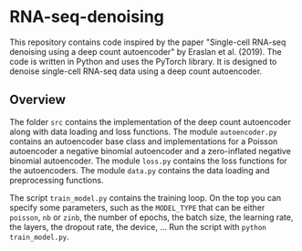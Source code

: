 # RNA-seq-denoising

This repository contains code inspired by the paper "Single-cell RNA-seq denoising using a deep count autoencoder" by Eraslan et al. (2019). The code is written in Python and uses the PyTorch library. It is designed to denoise single-cell RNA-seq data using a deep count autoencoder.

## Overview
The folder `src` contains the implementation of the deep count autoencoder along with data loading and loss functions. The module `autoencoder.py` contains an autoencoder base class and implementations for a Poisson autoencoder a negative binomial autoencoder and a zero-inflated negative binomial autoencoder. The module `loss.py` contains the loss functions for the autoencoders. The module `data.py` contains the data loading and preprocessing functions.

The script `train_model.py` contains the training loop. On the top you can specify some parameters, such as the `MODEL_TYPE` that can be either `poisson`, `nb` or `zinb`, the number of epochs, the batch size, the learning rate, the layers, the dropout rate, the device, ...
Run the script with `python train_model.py`.